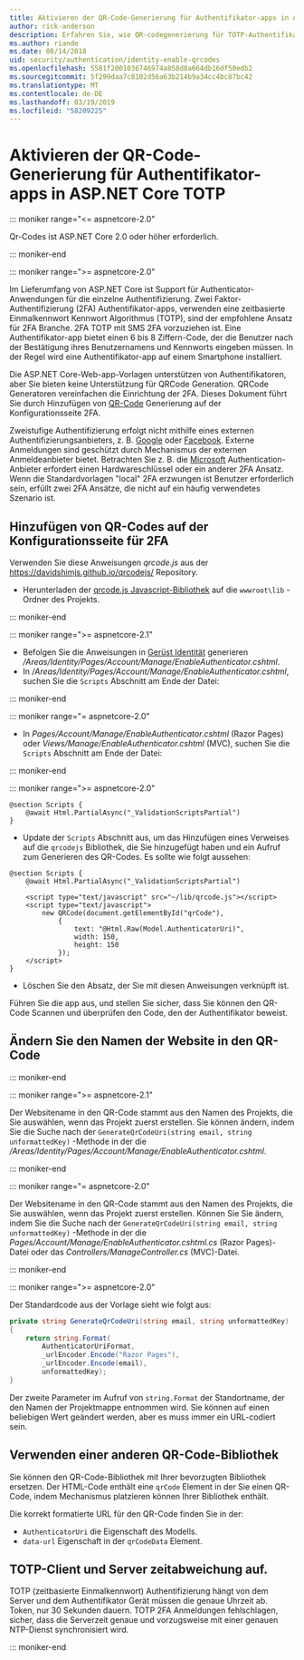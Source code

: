 ```yaml
---
title: Aktivieren der QR-Code-Generierung für Authentifikator-apps in ASP.NET Core TOTP
author: rick-anderson
description: Erfahren Sie, wie QR-codegenerierung für TOTP-Authentifikator-apps zu aktivieren, die mit ASP.NET Core-zwei-Faktor-Authentifizierung verwendet.
ms.author: riande
ms.date: 08/14/2018
uid: security/authentication/identity-enable-qrcodes
ms.openlocfilehash: 5581f2001036746974a858d8a664db16df50edb2
ms.sourcegitcommit: 5f299daa7c8102d56a63b214b9a34cc4bc87bc42
ms.translationtype: MT
ms.contentlocale: de-DE
ms.lasthandoff: 03/19/2019
ms.locfileid: "58209225"
---
```

# <a name="enable-qr-code-generation-for-totp-authenticator-apps-in-aspnet-core"></a>Aktivieren der QR-Code-Generierung für Authentifikator-apps in ASP.NET Core TOTP

::: moniker range="<= aspnetcore-2.0"

Qr-Codes ist ASP.NET Core 2.0 oder höher erforderlich.

::: moniker-end

::: moniker range=">= aspnetcore-2.0"

Im Lieferumfang von ASP.NET Core ist Support für Authenticator-Anwendungen für die einzelne Authentifizierung. Zwei Faktor-Authentifizierung (2FA) Authentifikator-apps, verwenden eine zeitbasierte Einmalkennwort Kennwort Algorithmus (TOTP), sind der empfohlene Ansatz für 2FA Branche. 2FA TOTP mit SMS 2FA vorzuziehen ist. Eine Authentifikator-app bietet einen 6 bis 8 Ziffern-Code, der die Benutzer nach der Bestätigung ihres Benutzernamens und Kennworts eingeben müssen. In der Regel wird eine Authentifikator-app auf einem Smartphone installiert.

Die ASP.NET Core-Web-app-Vorlagen unterstützen von Authentifikatoren, aber Sie bieten keine Unterstützung für QRCode Generation. QRCode Generatoren vereinfachen die Einrichtung der 2FA. Dieses Dokument führt Sie durch Hinzufügen von [QR-Code](https://wikipedia.org/wiki/QR_code) Generierung auf der Konfigurationsseite 2FA.

Zweistufige Authentifizierung erfolgt nicht mithilfe eines externen Authentifizierungsanbieters, z. B. [Google](xref:security/authentication/google-logins) oder [Facebook](xref:security/authentication/facebook-logins). Externe Anmeldungen sind geschützt durch Mechanismus der externen Anmeldeanbieter bietet. Betrachten Sie z. B. die [Microsoft](xref:security/authentication/microsoft-logins) Authentication-Anbieter erfordert einen Hardwareschlüssel oder ein anderer 2FA Ansatz. Wenn die Standardvorlagen "local" 2FA erzwungen ist Benutzer erforderlich sein, erfüllt zwei 2FA Ansätze, die nicht auf ein häufig verwendetes Szenario ist.

## <a name="adding-qr-codes-to-the-2fa-configuration-page"></a>Hinzufügen von QR-Codes auf der Konfigurationsseite für 2FA

Verwenden Sie diese Anweisungen *qrcode.js* aus der https://davidshimjs.github.io/qrcodejs/ Repository.

* Herunterladen der [qrcode.js Javascript-Bibliothek](https://davidshimjs.github.io/qrcodejs/) auf die `wwwroot\lib` -Ordner des Projekts.

::: moniker-end

::: moniker range=">= aspnetcore-2.1"

* Befolgen Sie die Anweisungen in [Gerüst Identität](xref:security/authentication/scaffold-identity) generieren */Areas/Identity/Pages/Account/Manage/EnableAuthenticator.cshtml*.
* In */Areas/Identity/Pages/Account/Manage/EnableAuthenticator.cshtml*, suchen Sie die `Scripts` Abschnitt am Ende der Datei:

::: moniker-end

::: moniker range="= aspnetcore-2.0"

* In *Pages/Account/Manage/EnableAuthenticator.cshtml* (Razor Pages) oder *Views/Manage/EnableAuthenticator.cshtml* (MVC), suchen Sie die `Scripts` Abschnitt am Ende der Datei:

::: moniker-end

::: moniker range=">= aspnetcore-2.0"

```cshtml
@section Scripts {
    @await Html.PartialAsync("_ValidationScriptsPartial")
}
```

* Update der `Scripts` Abschnitt aus, um das Hinzufügen eines Verweises auf die `qrcodejs` Bibliothek, die Sie hinzugefügt haben und ein Aufruf zum Generieren des QR-Codes. Es sollte wie folgt aussehen:

```cshtml
@section Scripts {
    @await Html.PartialAsync("_ValidationScriptsPartial")

    <script type="text/javascript" src="~/lib/qrcode.js"></script>
    <script type="text/javascript">
        new QRCode(document.getElementById("qrCode"),
            {
                text: "@Html.Raw(Model.AuthenticatorUri)",
                width: 150,
                height: 150
            });
    </script>
}
```

* Löschen Sie den Absatz, der Sie mit diesen Anweisungen verknüpft ist.

Führen Sie die app aus, und stellen Sie sicher, dass Sie können den QR-Code Scannen und überprüfen den Code, den der Authentifikator beweist.

## <a name="change-the-site-name-in-the-qr-code"></a>Ändern Sie den Namen der Website in den QR-Code

::: moniker-end

::: moniker range=">= aspnetcore-2.1"

Der Websitename in den QR-Code stammt aus den Namen des Projekts, die Sie auswählen, wenn das Projekt zuerst erstellen. Sie können ändern, indem Sie die Suche nach der `GenerateQrCodeUri(string email, string unformattedKey)` -Methode in der die */Areas/Identity/Pages/Account/Manage/EnableAuthenticator.cshtml*.

::: moniker-end

::: moniker range="= aspnetcore-2.0"

Der Websitename in den QR-Code stammt aus den Namen des Projekts, die Sie auswählen, wenn das Projekt zuerst erstellen. Können Sie Sie ändern, indem Sie die Suche nach der `GenerateQrCodeUri(string email, string unformattedKey)` -Methode in der die *Pages/Account/Manage/EnableAuthenticator.cshtml.cs* (Razor Pages)-Datei oder das *Controllers/ManageController.cs* (MVC)-Datei.

::: moniker-end

::: moniker range=">= aspnetcore-2.0"

Der Standardcode aus der Vorlage sieht wie folgt aus:

```csharp
private string GenerateQrCodeUri(string email, string unformattedKey)
{
    return string.Format(
        AuthenticatorUriFormat,
        _urlEncoder.Encode("Razor Pages"),
        _urlEncoder.Encode(email),
        unformattedKey);
}
```

Der zweite Parameter im Aufruf von `string.Format` der Standortname, der den Namen der Projektmappe entnommen wird. Sie können auf einen beliebigen Wert geändert werden, aber es muss immer ein URL-codiert sein.

## <a name="using-a-different-qr-code-library"></a>Verwenden einer anderen QR-Code-Bibliothek

Sie können den QR-Code-Bibliothek mit Ihrer bevorzugten Bibliothek ersetzen. Der HTML-Code enthält eine `qrCode` Element in der Sie einen QR-Code, indem Mechanismus platzieren können Ihrer Bibliothek enthält.

Die korrekt formatierte URL für den QR-Code finden Sie in der:

* `AuthenticatorUri` die Eigenschaft des Modells.
* `data-url` Eigenschaft in der `qrCodeData` Element.

## <a name="totp-client-and-server-time-skew"></a>TOTP-Client und Server zeitabweichung auf.

TOTP (zeitbasierte Einmalkennwort) Authentifizierung hängt von dem Server und dem Authentifikator Gerät müssen die genaue Uhrzeit ab. Token, nur 30 Sekunden dauern. TOTP 2FA Anmeldungen fehlschlagen, sicher, dass die Serverzeit genaue und vorzugsweise mit einer genauen NTP-Dienst synchronisiert wird.

::: moniker-end
